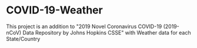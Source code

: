 # COVID-19-Weather
This project is an addition to "2019 Novel Coronavirus COVID-19 (2019-nCoV) Data Repository by Johns Hopkins CSSE" with Weather data for each State/Country 
